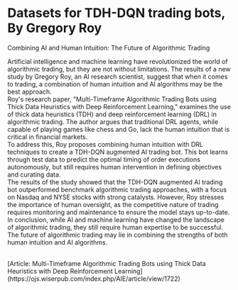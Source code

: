# Datasets for TDH-DQN trading bots, By Gregory Roy
Combining AI and Human Intuition: The Future of Algorithmic Trading

Artificial intelligence and machine learning have revolutionized the world of algorithmic trading, but they are not without limitations. The results of a new study by Gregory Roy, an AI research scientist, suggest that when it comes to trading, a combination of human intuition and AI algorithms may be the best approach.
<br>
Roy's research paper, "Multi-Timeframe Algorithmic Trading Bots using Thick Data Heuristics with Deep Reinforcement Learning," examines the use of thick data heuristics (TDH) and deep reinforcement learning (DRL) in algorithmic trading. The author argues that traditional DRL agents, while capable of playing games like chess and Go, lack the human intuition that is critical in financial markets.
<br>
To address this, Roy proposes combining human intuition with DRL techniques to create a TDH-DQN augmented AI trading bot. This bot learns through test data to predict the optimal timing of order executions autonomously, but still requires human intervention in defining objectives and curating data.
<br>
The results of the study showed that the TDH-DQN augmented AI trading bot outperformed benchmark algorithmic trading approaches, with a focus on Nasdaq and NYSE stocks with strong catalysts. However, Roy stresses the importance of human oversight, as the competitive nature of trading requires monitoring and maintenance to ensure the model stays up-to-date.
<br>
In conclusion, while AI and machine learning have changed the landscape of algorithmic trading, they still require human expertise to be successful. The future of algorithmic trading may lie in combining the strengths of both human intuition and AI algorithms.
<br>



<br>
[Article: Multi-Timeframe Algorithmic Trading Bots using Thick Data Heuristics with Deep Reinforcement Learning](https://ojs.wiserpub.com/index.php/AIE/article/view/1722)



